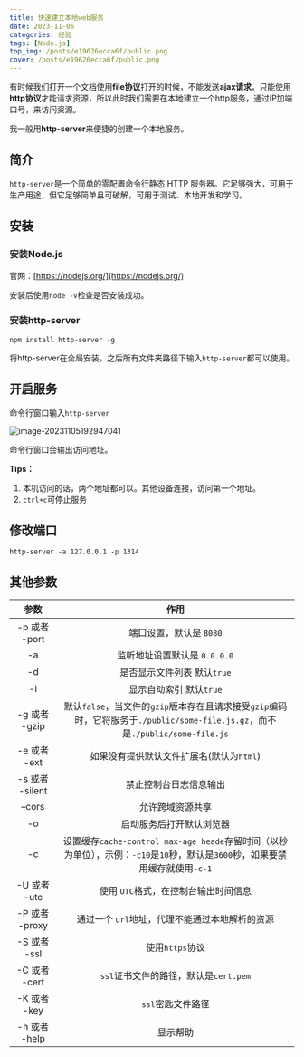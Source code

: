 ```yaml
---
title: 快速建立本地web服务
date: 2023-11-06
categories: 经验
tags: [Node.js]
top_img: /posts/e19626ecca6f/public.png
cover: /posts/e19626ecca6f/public.png
---
```


有时候我们打开一个文档使用**file协议**打开的时候，不能发送**ajax请求**，只能使用**http协议**才能请求资源，所以此时我们需要在本地建立一个http服务，通过IP加端口号，来访问资源。

我一般用**http-server**来便捷的创建一个本地服务。

## 简介

`http-server`是一个简单的零配置命令行静态 HTTP 服务器。它足够强大，可用于生产用途，但它足够简单且可破解，可用于测试、本地开发和学习。

## 安装

### 安装Node.js

官网：[https://nodejs.org/](https://nodejs.org/)

安装后使用`node -v`检查是否安装成功。

### 安装http-server

```shell
npm install http-server -g
```

将http-server在全局安装，之后所有文件夹路径下输入`http-server`都可以使用。

## 开启服务

命令行窗口输入`http-server`

![image-20231105192947041](image-20231105192947041.jpg)

命令行窗口会输出访问地址。

**Tips：**

1. 本机访问的话，两个地址都可以。其他设备连接，访问第一个地址。
2. `ctrl+c`可停止服务

## 修改端口

```
http-server -a 127.0.0.1 -p 1314
```

## 其他参数

|       参数       |                             作用                             |
| :--------------: | :----------------------------------------------------------: |
|  \-p 或者 -port  |                   端口设置，默认是 `8080`                    |
|       \-a        |                 监听地址设置默认是 `0.0.0.0`                 |
|       \-d        |                 是否显示文件列表 默认`true`                  |
|       \-i        |                   显示自动索引 默认`true`                    |
|  \-g 或者 -gzip  | 默认`false`，当文件的`gzip`版本存在且请求接受`gzip`编码时，它将服务于`./public/some-file.js.gz`，而不是`./public/some-file.js` |
|  \-e 或者 -ext   |           如果没有提供默认文件扩展名(默认为`html`)           |
| \-s 或者 -silent |                    禁止控制台日志信息输出                    |
|      –cors       |                       允许跨域资源共享                       |
|       \-o        |                   启动服务后打开默认浏览器                   |
|       \-c        | 设置缓存`cache-control max-age heade`存留时间（以秒为单位），示例：`-c10`是`10`秒，默认是`3600`秒，如果要禁用缓存就使用`-c-1` |
|  \-U 或者 -utc   |             使用 `UTC`格式，在控制台输出时间信息             |
| \-P 或者 -proxy  |        通过一个 `url`地址，代理不能通过本地解析的资源        |
|  \-S 或者 -ssl   |                       使用`https`协议                        |
|  \-C 或者 -cert  |            `ssl`证书文件的路径，默认是`cert.pem`             |
|  \-K 或者 -key   |                      `ssl`密匙文件路径                       |
|  \-h 或者 -help  |                           显示帮助                           |
